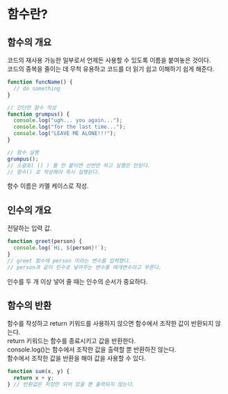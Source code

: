 # 함수란?

## 함수의 개요

코드의 재사용 가능한 일부로서 언제든 사용할 수 있도록 이름을 붙여놓은 것이다.  
코드의 중복을 줄이는 데 무척 유용하고 코드를 더 읽기 쉽고 이해하기 쉽게 해준다.

```js
function funcName() {
  // do something
}

// 간단한 함수 작성
function grumpus() {
  console.log("ugh... you again...");
  console.log("for the last time...");
  console.log("LEAVE ME ALONE!!!");
}

// 함수 실행
grumpus();
// 소괄호( () ) 를 안 붙이면 선언만 하고 실행은 안된다.
// 함수() 로 작성해야 즉시 실행된다.
```

함수 이름은 카멜 케이스로 작성.

## 인수의 개요

전달하는 입력 값.

```js
function greet(person) {
  console.log(`Hi, ${person}!`);
}
// greet 함수에 person 이라는 변수를 입력했다.
// person과 같이 인수로 넣어주는 변수를 매개변수라고 부른다.
```

인수를 두 개 이상 넣어 줄 때는 인수의 순서가 중요하다.

## 함수의 반환

함수를 작성하고 return 키워드를 사용하지 않으면 함수에서 조작한 값이 반환되지 않는다.  
return 키워드는 함수를 종료시키고 값을 반환한다.  
console.log()는 함수에서 조작한 값을 출력할 뿐 반환하진 않는다.  
함수에서 조작한 값을 반환을 해야 값을 사용할 수 있다.

```js
function sum(x, y) {
  return x + y;
} // 반환값은 저장만 되어 있을 뿐 출력되지 않는다.
```
